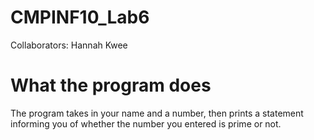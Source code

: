 # CMPINF10_Lab6
Collaborators:
Hannah Kwee

# What the program does
The program takes in your name and a number, then prints a statement informing you of whether the number you entered is prime or not.
